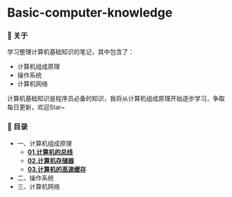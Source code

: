 # Basic-computer-knowledge
### :pencil: 关于
学习整理计算机基础知识的笔记，其中包含了：
- 计算机组成原理
- 操作系统
- 计算机网络

计算机基础知识是程序员必备的知识，我将从计算机组成原理开始逐步学习，争取每日更新，欢迎Star~

### :pencil: 目录
- 一、计算机组成原理
   - **[01.计算机的总线](https://github.com/CoderXiaohui/Basic-computer-knowledge/blob/master/1.计算机组成原理/01.计算机的总线.md)**
   - **[02.计算机存储器](https://github.com/CoderXiaohui/Basic-computer-knowledge/blob/master/1.计算机组成原理/02.计算机存储器.md)**
   - **[03.计算机的高速缓存](/1.计算机组成原理/03.计算机的高速缓存.md)**
- 二、操作系统
- 三、计算机网络
